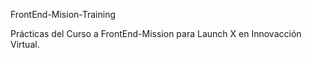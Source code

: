 FrontEnd-Mision-Training

Prácticas del Curso a FrontEnd-Mission para Launch X en Innovacción Virtual.
